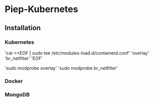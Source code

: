 # Piep-Kubernetes
## Installation
### Kubernetes
'cat <<EOF | sudo tee /etc/modules-load.d/containerd.conf'
'overlay'
'br_netfilter'
'EOF'

'sudo modprobe overlay'
'sudo modprobe br_netfilter'



### Docker

### MongoDB
